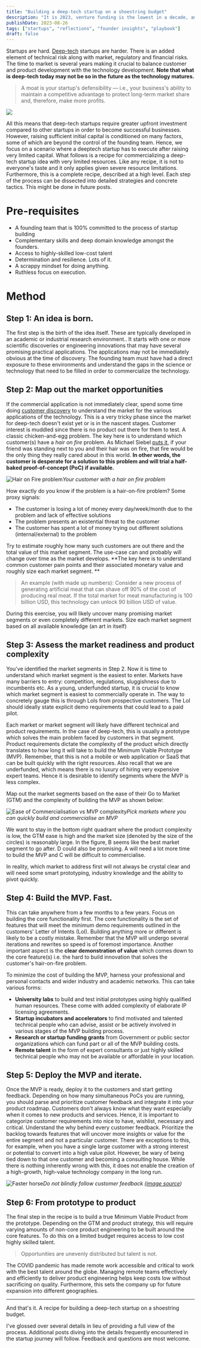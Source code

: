 ```yaml
---
title: "Building a deep-tech startup on a shoestring budget"
description: "It is 2023, venture funding is the lowest in a decade, amidst the global economic slowdown. Against this backdrop, what does it take to build a deep-tech startup with severely limited resources?"
publishDate: 2023-08-26
tags: ["startups", "reflections", "founder insights", "playbook"]
draft: false
---
```


Startups are hard. [Deep-tech](https://en.wikipedia.org/wiki/Deep_tech#:~:text=Deep%20technology%20(also%20deep%20tech,substantial%20scientific%20or%20engineering%20challenges.)) startups are harder. There is an added element of technical risk along with market, regulatory and financial risks. The time to market is several years making it crucial to balance customer and product development with the technology development. **Note that what is deep-tech today may not be so in the future as the technology matures.**

> A moat is your startup's defensibility — i.e., your business's ability to maintain a competitive advantage to protect long-term market share and, therefore, make more profits.

![](https://lh5.googleusercontent.com/jKw8LCgNahjCQ0EHkrI2b-ZMYR_i9SJ9u0oZCzHGt87FKT111JT-hb16l0_DKVUnLkINPace0ccUAHlY2p_ToarE2G-7OYApclMjshtRbf_Jta0qyePml9xaZZcbZt87IV4k_3NQLTmR0Ybh8GLtEAY)

All this means that deep-tech startups require greater upfront investment compared to other startups in order to become successful businesses. However, raising sufficient initial capital is conditioned on many factors, some of which are beyond the control of the founding team. Hence, we focus on a scenario where a deeptech startup has to execute after raising very limited capital. What follows is a recipe for commercializing a deep-tech startup idea with very limited resources. Like any recipe, it is not to everyone's taste and it only applies given severe resource limitations. Furthermore, this is a complete recipe, described at a high level. Each step of the process can be dissected into detailed strategies and concrete tactics. This might be done in future posts.

# Pre-requisites

* A founding team that is 100% committed to the process of startup building
* Complementary skills and deep domain knowledge amongst the founders.
* Access to highly-skilled low-cost talent
* Determination and resilience. Lots of it.
* A scrappy mindset for doing anything.
* Ruthless focus on execution.

# Method

## Step 1: An idea is born.

The first step is the birth of the idea itself. These are typically developed in an academic or industrial research environment.. It starts with one or more scientific discoveries or engineering innovations that may have several promising practical applications. The applications may not be immediately obvious at the time of discovery. The founding team must have had a direct exposure to these environments and understand the gaps in the science or technology that need to be filled in order to commercialize the technology.

## Step 2: Map out the market opportunities

If the commercial application is not immediately clear, spend some time doing [customer discovery](https://www.momtestbook.com/) to understand the market for the various applications of the technology. This is a very tricky phase since the market for deep-tech doesn't exist yet or is in the nascent stages. Customer interest is muddled since there is no product out there for them to test. A classic chicken-and-egg problem. The key here is to understand which customer(s) have a *hair on fire* problem. As Michael Siebel [puts it](https://www.ycombinator.com/blog/the-real-product-market-fit/), if your friend was standing next to you and their hair was on fire, that fire would be the only thing they really cared about in this world. **In other words, the customer is desperate for a solution to this problem and will trial a half-baked proof-of-concept (PoC) if available.**

![Hair on Fire problem](/assets/images/hair-fire.jpg "Find customers with a burning problem")*Your customer with a hair on fire problem*

How exactly do you know if the problem is a hair-on-fire problem? Some proxy signals:

* The customer is losing a lot of money every day/week/month due to the problem and lack of effective solutions
* The problem presents an existential threat to the customer
* The customer has spent a lot of money trying out different solutions (internal/external) to the problem

Try to estimate roughly how many such customers are out there and the total value of this market segment. The use-case can and probably will change over time as the market develops. **The key here is to understand common customer pain points and their associated monetary value and roughly size each market segment. **

> An example (with made up numbers): Consider a new process of generating artificial meat that can shave off 90% of the cost of producing real meat. If the total market for meat manufacturing is 100 billion USD, this technology can unlock 90 billion USD of value.

During this exercise, you will likely uncover many promising market segments or even completely different markets. Size each market segment based on all available knowledge (an art in itself)

## Step 3: Assess the market readiness and product complexity

You've identified the market segments in Step 2. Now it is time to understand which market segment is the easiest to enter. Markets have many barriers to entry: competition, regulations, sluggishness due to incumbents etc. As a young, underfunded startup, it is crucial to know which market segment is easiest to commercially operate in. The way to concretely gauge this is through LoIs from prospective customers. The LoI should ideally state explicit demo requirements that could lead to a paid pilot.

Each market or market segment will likely have different technical and product requirements. In the case of deep-tech, this is usually a prototype which solves the main problem faced by customers in that segment. Product requirements dictate the complexity of the product which directly translates to how long it will take to build the Minimum Viable Prototype (MVP). Remember, that this is not a mobile or web application or SaaS that can be built quickly with the right resources. Also recall that we are underfunded, which means there is no luxury of hiring very expensive expert teams. Hence it is desirable to identify segments where the MVP is less complex.

Map out the market segments based on the ease of their Go to Market (GTM) and the complexity of building the MVP as shown below:

![Ease of Commercialisation vs MVP complexity](/assets/images/ease-complexity.png "Ease of Commercialisation vs MVP complexity")*Pick markets where you can quickly build and commercialise an MVP*


We want to stay in the bottom right quadrant where the product complexity is low, the GTM ease is high and the market size (denoted by the size of the circles) is reasonably large. In the figure, B seems like the best market segment to go after. D could also be promising. A will need a lot more time to build the MVP and C will be difficult to commercialise.

In reality, which market to address first will not always be crystal clear and will need some smart prototyping, industry knowledge and the ability to pivot quickly.

## Step 4: Build the MVP. Fast.

This can take anywhere from a few months to a few years. Focus on building the core functionality first. The core functionality is the set of features that will meet the minimum demo requirements outlined in the customers' Letter of Intents (LoI). Building anything more or different is likely to be a costly mistake. Remember that the MVP will undergo several iterations and rewrites so speed is of foremost importance. Another important aspect is the **clear demonstration of value** which comes down to the core feature(s) i.e. the hard to build innovation that solves the customer's hair-on-fire problem.

To minimize the cost of building the MVP, harness your professional and personal contacts and wider industry and academic networks. This can take various forms:

* **University labs** to build and test initial prototypes using highly qualified human resources. These come with added complexity of elaborate IP licensing agreements.
* **Startup incubators and accelerators** to find motivated and talented technical people who can advise, assist or be actively involved in various stages of the MVP building process.
* **Research or startup funding grants** from Government or public sector organizations which can fund part or all of the MVP building costs.
* **Remote talent** in the form of expert consultants or just highly skilled technical people who may not be available or affordable in your location.

## Step 5: Deploy the MVP and iterate.

Once the MVP is ready, deploy it to the customers and start getting feedback. Depending on how many simultaneous PoCs you are running, you should parse and prioritize customer feedback and integrate it into your product roadmap. Customers don't always know what they want especially when it comes to new products and services. Hence, it is important to categorize customer requirements into nice to have, wishlist, necessary and critical. Understand the why behind every customer feedback. Prioritize the backlog towards features that will uncover more insights or value for the entire segment and not a particular customer. There are exceptions to this, for example, when you have a single large customer with a strong interest or potential to convert into a high value pilot. However, be wary of being tied down to that one customer and becoming a consulting house. While there is nothing inherently wrong with this, it does not enable the creation of a high-growth, high-value technology company in the long run.

![Faster horse](/assets/images/faster-horse.png "Why customer feedback should not be blindly followed.")*Do not blindly follow customer feedback ([image source](https://yoursafetypal.com/faster-horse/))*

## Step 6: From prototype to product

The final step in the recipe is to build a true Minimum Viable Product from the prototype. Depending on the GTM and product strategy, this will require varying amounts of non-core product engineering to be built around the core features. To do this on a limited budget requires access to low cost highly skilled talent.

> Opportunities are unevenly distributed but talent is not.

The COVID pandemic has made remote work accessible and critical to work with the best talent around the globe. Managing remote teams effectively and efficiently to deliver product engineering helps keep costs low without sacrificing on quality. Furthermore, this sets the company up for future expansion into different geographies.

---

And that's it. A recipe for building a deep-tech startup on a shoestring budget.

I've glossed over several details in lieu of providing a full view of the process. Additional posts diving into the details frequently encountered in the startup journey will follow. Feedback and questions are most welcome.